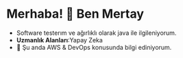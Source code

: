 # Merhaba! 👋 Ben Mertay
- Software testerım ve ağırlıklı olarak java ile ilgileniyorum.
- **Uzmanlık Alanları**:Yapay Zeka
- 🌱 Şu anda AWS & DevOps konusunda bilgi ediniyorum.
